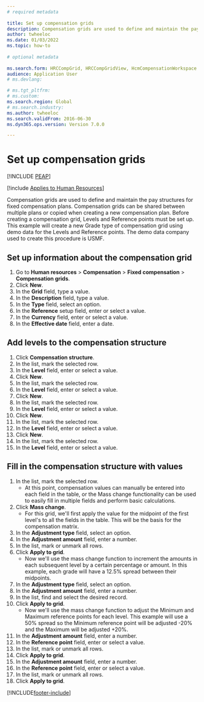 ```yaml
--- 
# required metadata 
 
title: Set up compensation grids
description: Compensation grids are used to define and maintain the pay structures for fixed compensation plans. 
author: twheeloc
ms.date: 01/03/2022
ms.topic: how-to 
 
# optional metadata 
 
ms.search.form: HRCCompGrid, HRCCompGridView, HcmCompensationWorkspace
audience: Application User 
# ms.devlang:  

# ms.tgt_pltfrm:  
# ms.custom:  
ms.search.region: Global
# ms.search.industry: 
ms.author: twheeloc
ms.search.validFrom: 2016-06-30 
ms.dyn365.ops.version: Version 7.0.0 

---
```


# Set up compensation grids


[!INCLUDE [PEAP](../includes/peap-1.md)]

[!include [Applies to Human Resources](../includes/applies-to-hr.md)]

Compensation grids are used to define and maintain the pay structures for fixed compensation plans. Compensation grids can be shared between multiple plans or copied when creating a new compensation plan.  Before creating a compensation grid, Levels and Reference points must be set up. This example will create a new Grade type of compensation grid using demo data for the Levels and Reference points. The demo data company used to create this procedure is USMF.


## Set up information about the compensation grid
1. Go to **Human resources** > **Compensation** > **Fixed compensation** > **Compensation grids**.
2. Click **New**.
3. In the **Grid** field, type a value.
4. In the **Description** field, type a value.
5. In the **Type** field, select an option.
6. In the **Reference** setup field, enter or select a value.
7. In the **Currency** field, enter or select a value.
8. In the **Effective date** field, enter a date.

## Add levels to the compensation structure
1. Click **Compensation structure**.
2. In the list, mark the selected row.
3. In the **Level** field, enter or select a value.
4. Click **New**.
5. In the list, mark the selected row.
6. In the **Level** field, enter or select a value.
7. Click **New**.
8. In the list, mark the selected row.
9. In the **Level** field, enter or select a value.
10. Click **New**.
11. In the list, mark the selected row.
12. In the **Level** field, enter or select a value.
13. Click **New**.
14. In the list, mark the selected row.
15. In the **Level** field, enter or select a value.

## Fill in the compensation structure with values
1. In the list, mark the selected row.
    * At this point, compensation values can manually be entered into each field in the table, or the Mass change functionality can be used to easily fill in multiple fields and perform basic calculations.  
2. Click **Mass change**.
    * For this grid, we'll first apply the value for the midpoint of the first level's to all the fields in the table. This will be the basis for the compensation matrix.  
3. In the **Adjustment type** field, select an option.
4. In the **Adjustment amount** field, enter a number.
5. In the list, mark or unmark all rows.
6. Click **Apply to grid**.
    * Now we'll use the mass change function to increment the amounts in each subsequent level by a certain percentage or amount. In this example, each grade will have a 12.5% spread between their midpoints.  
7. In the **Adjustment type** field, select an option.
8. In the **Adjustment amount** field, enter a number.
9. In the list, find and select the desired record.
10. Click **Apply to grid**.
    * Now we'll use the mass change function to adjust the Minimum and Maximum reference points for each level. This example will use a 50% spread so the Minimum reference point will be adjusted -20% and the Maximum will be adjusted +20%.  
11. In the **Adjustment amount** field, enter a number.
12. In the **Reference point** field, enter or select a value.
13. In the list, mark or unmark all rows.
14. Click **Apply to grid**.
15. In the **Adjustment amount** field, enter a number.
16. In the **Reference point** field, enter or select a value.
17. In the list, mark or unmark all rows.
18. Click **Apply to grid**.



[!INCLUDE[footer-include](../includes/footer-banner.md)]

